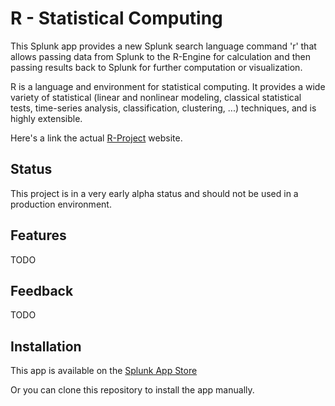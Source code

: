 R - Statistical Computing
===
This Splunk app provides a new Splunk search language
command 'r' that allows passing data from Splunk to the R-Engine
for calculation and then passing results back to Splunk for
further computation or visualization.

R is a language and environment for statistical computing. It
provides a wide variety of statistical (linear and nonlinear
modeling, classical statistical tests, time-series analysis,
classification, clustering, ...) techniques, and is highly extensible.

Here's a link the actual [R-Project](http://www.r-project.org/) website.

Status
---
This project is in a very early alpha status and should not be used in a
production environment.

Features
---
TODO

Feedback
---
TODO

Installation
---
This app is available on the [Splunk App Store](http://apps.splunk.com/app/1735/)

Or you can clone this repository to install the app manually.